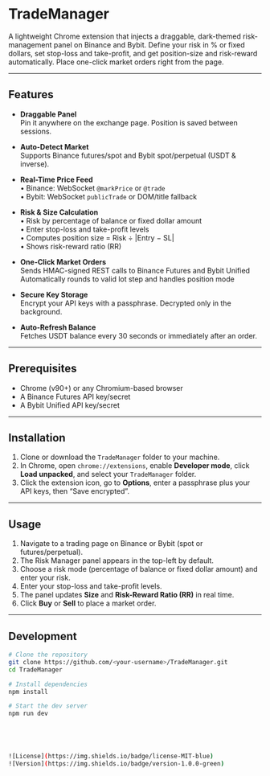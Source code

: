 # TradeManager

A lightweight Chrome extension that injects a draggable, dark-themed risk-management panel on Binance and Bybit. Define your risk in % or fixed dollars, set stop-loss and take-profit, and get position-size and risk-reward automatically. Place one-click market orders right from the page.

---

## Features

- **Draggable Panel**  
  Pin it anywhere on the exchange page. Position is saved between sessions.

- **Auto-Detect Market**  
  Supports Binance futures/spot and Bybit spot/perpetual (USDT & inverse).

- **Real-Time Price Feed**  
  • Binance: WebSocket `@markPrice` or `@trade`  
  • Bybit: WebSocket `publicTrade` or DOM/title fallback

- **Risk & Size Calculation**  
  • Risk by percentage of balance or fixed dollar amount  
  • Enter stop-loss and take-profit levels  
  • Computes position size = Risk ÷ |Entry − SL|  
  • Shows risk-reward ratio (RR)

- **One-Click Market Orders**  
  Sends HMAC-signed REST calls to Binance Futures and Bybit Unified  
  Automatically rounds to valid lot step and handles position mode

- **Secure Key Storage**  
  Encrypt your API keys with a passphrase. Decrypted only in the background.

- **Auto-Refresh Balance**  
  Fetches USDT balance every 30 seconds or immediately after an order.

---

## Prerequisites

- Chrome (v90+) or any Chromium-based browser  
- A Binance Futures API key/secret  
- A Bybit Unified API key/secret  

---

## Installation

1. Clone or download the `TradeManager` folder to your machine.
2. In Chrome, open `chrome://extensions`, enable **Developer mode**, click **Load unpacked**, and select your `TradeManager` folder.
3. Click the extension icon, go to **Options**, enter a passphrase plus your API keys, then “Save encrypted”.

---

## Usage

1. Navigate to a trading page on Binance or Bybit (spot or futures/perpetual).  
2. The Risk Manager panel appears in the top-left by default.  
3. Choose a risk mode (percentage of balance or fixed dollar amount) and enter your risk.  
4. Enter your stop-loss and take-profit levels.  
5. The panel updates **Size** and **Risk-Reward Ratio (RR)** in real time.  
6. Click **Buy** or **Sell** to place a market order.  

---

## Development

```bash
# Clone the repository
git clone https://github.com/<your-username>/TradeManager.git
cd TradeManager

# Install dependencies
npm install

# Start the dev server
npm run dev





![License](https://img.shields.io/badge/license-MIT-blue)
![Version](https://img.shields.io/badge/version-1.0.0-green)

